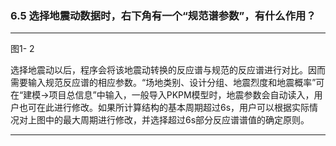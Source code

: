 ﻿### 6.5  选择地震动数据时，右下角有一个“规范谱参数”，有什么作用？
---






图1- 2


选择地震动以后，程序会将该地震动转换的反应谱与规范的反应谱进行对比。因而需要输入规范反应谱的相应参数。“场地类别、设计分组、地震烈度和地震概率”可在“建模→项目总信息”中输入，一般导入PKPM模型时，地震参数会自动读入，用户也可在此进行修改。如果所计算结构的基本周期超过6s，用户可以根据实际情况对上图中的最大周期进行修改，并选择超过6s部分反应谱谱值的确定原则。


---
